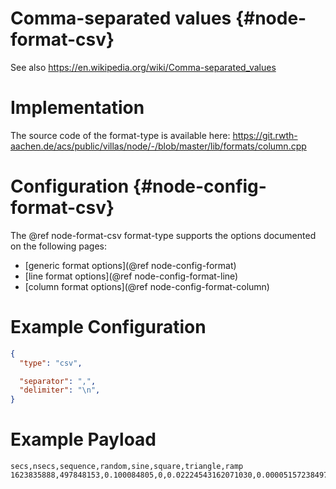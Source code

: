 # Comma-separated values {#node-format-csv}

See also https://en.wikipedia.org/wiki/Comma-separated_values

# Implementation

The source code of the format-type is available here:
https://git.rwth-aachen.de/acs/public/villas/node/-/blob/master/lib/formats/column.cpp
# Configuration {#node-config-format-csv}

The @ref node-format-csv format-type supports the options documented on the following pages:
- [generic format options](@ref node-config-format)
- [line format options](@ref node-config-format-line)
- [column format options](@ref node-config-format-column)

# Example Configuration

```json
{
  "type": "csv",

  "separator": ",",
  "delimiter": "\n",
}
```

# Example Payload

```
secs,nsecs,sequence,random,sine,square,triangle,ramp
1623835888,497848153,0.100084805,0,0.02224543162071030,0.00005157238497847,-1.00000000000000000,0.99996716799999996,0.00000820800000000
```
